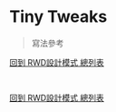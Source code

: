# Tiny Tweaks
> 寫法參考

[回到 RWD設計模式 總列表](../section2-4.md)

```html

```

```scss

```

[回到 RWD設計模式 總列表](../section2-4.md)